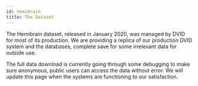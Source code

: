 ```yaml
---
id: hemibrain
title: The Dataset
---
```


The Hemibrain dataset, released in January 2020, was managed by DVID for most of its
production. We are providing a replica of our production DVID system and the
databases, complete save for some irrelevant data for outside use. 

The full data download is currently going through some debugging to make sure
anonymous, public users can access the data without error.  We will update this
page when the systems are functioning to our satisfaction.  
